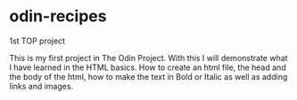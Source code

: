 # odin-recipes
1st TOP project

This is my first project in The Odin Project. With this I will demonstrate what I have learned in the HTML basics. How to create an html file, the head and the body of the html, how to make the text in Bold or Italic as well as adding links and images.

